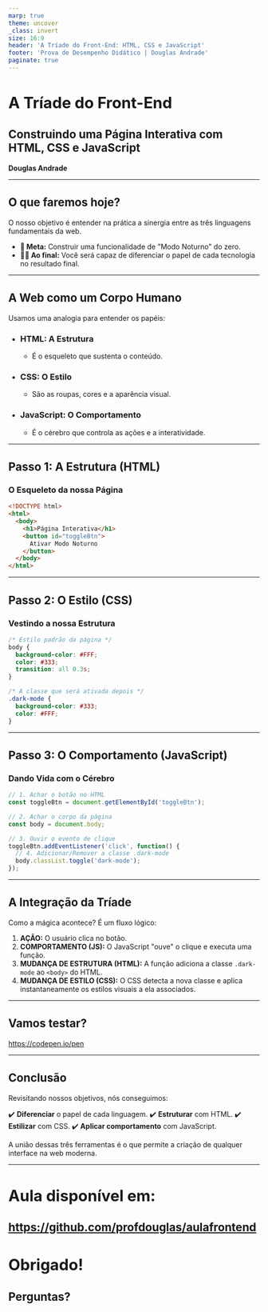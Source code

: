 ```yaml
---
marp: true
theme: uncover
_class: invert
size: 16:9
header: 'A Tríade do Front-End: HTML, CSS e JavaScript'
footer: 'Prova de Desempenho Didático | Douglas Andrade'
paginate: true
---
```



# A Tríade do Front-End
## Construindo uma Página Interativa com HTML, CSS e JavaScript

**Douglas Andrade**

---
<!-- _class: invert -->

## O que faremos hoje?

O nosso objetivo é entender na prática a sinergia entre as três linguagens fundamentais da web.

- **🎯 Meta:** Construir uma funcionalidade de "Modo Noturno" do zero.
- **🧑‍🏫 Ao final:** Você será capaz de diferenciar o papel de cada tecnologia no resultado final.

---
<!-- _class: invert -->

## A Web como um Corpo Humano

Usamos uma analogia para entender os papéis:

-   ### **HTML: A Estrutura**
    * É o esqueleto que sustenta o conteúdo.

-   ### **CSS: O Estilo**
    * São as roupas, cores e a aparência visual.

-   ### **JavaScript: O Comportamento**
    * É o cérebro que controla as ações e a interatividade.

---
<!-- _class: invert -->

## Passo 1: A Estrutura (HTML)
### O Esqueleto da nossa Página
```html
<!DOCTYPE html>
<html>
  <body>
    <h1>Página Interativa</h1>
    <button id="toggleBtn">
      Ativar Modo Noturno
    </button>
  </body>
</html>
```
---
<!-- _class: invert -->

## Passo 2: O Estilo (CSS)
### Vestindo a nossa Estrutura

```css
/* Estilo padrão da página */
body {
  background-color: #FFF;
  color: #333;
  transition: all 0.3s;
}

/* A classe que será ativada depois */
.dark-mode {
  background-color: #333;
  color: #FFF;
}
```

---
<!-- _class: invert -->

## Passo 3: O Comportamento (JavaScript)
### Dando Vida com o Cérebro

```javascript
// 1. Achar o botão no HTML
const toggleBtn = document.getElementById('toggleBtn');

// 2. Achar o corpo da página
const body = document.body;

// 3. Ouvir o evento de clique
toggleBtn.addEventListener('click', function() {
  // 4. Adicionar/Remover a classe .dark-mode
  body.classList.toggle('dark-mode');
});
```

---
<!-- _class: invert -->

## A Integração da Tríade

Como a mágica acontece? É um fluxo lógico:

1.  **AÇÃO:** O usuário clica no botão.
2.  **COMPORTAMENTO (JS):** O JavaScript "ouve" o clique e executa uma função.
3.  **MUDANÇA DE ESTRUTURA (HTML):** A função adiciona a classe `.dark-mode` ao `<body>` do HTML.
4.  **MUDANÇA DE ESTILO (CSS):** O CSS detecta a nova classe e aplica instantaneamente os estilos visuais a ela associados.

---
<!-- _class: invert -->

## Vamos testar?

https://codepen.io/pen

---
<!-- _class: invert -->

## Conclusão

Revisitando nossos objetivos, nós conseguimos:

✔️ **Diferenciar** o papel de cada linguagem.
✔️ **Estruturar** com HTML.
✔️ **Estilizar** com CSS.
✔️ **Aplicar comportamento** com JavaScript.

A união dessas três ferramentas é o que permite a criação de qualquer interface na web moderna.

---
<!-- _class: invert -->

# Aula disponível em:
##  https://github.com/profdouglas/aulafrontend

# Obrigado!

## Perguntas?

<style>
/* Altera o tamanho da fonte para todo o slide */
section {
  font-size: 28px; /* O padrão é ~30px. Experimente 26px, 28px, etc. */
}

/* Ajusta os títulos proporcionalmente ao novo tamanho base */
h1 {
  font-size: 2.2em; /* em = múltiplo do tamanho da fonte da section */
}
h2 {
  font-size: 1.6em;
}
</style>